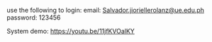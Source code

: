 use the following to login:
email: Salvador.jioriellerolanz@ue.edu.ph
password: 123456

System demo:
https://youtu.be/11jfKVOalKY
